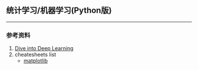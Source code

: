 ## 统计学习/机器学习(Python版)

---

### 参考资料

1. [Dive into Deep Learning](https://d2l.ai/index.html)
2. cheatesheets list
	* [matplotlib](https://github.com/matplotlib/cheatsheets)

